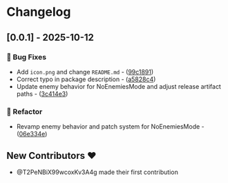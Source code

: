 # Changelog

## [0.0.1] - 2025-10-12

### 🐛 Bug Fixes

- Add `icon.png` and change `README.md` - ([99c1891](https://github.com/T2PeNBiX99wcoxKv3A4g/HKSS.NoEnemies/commit/99c189168ba0e5f32b0c092a04c929cb97e9fb36))
- Correct typo in package description - ([a5828c4](https://github.com/T2PeNBiX99wcoxKv3A4g/HKSS.NoEnemies/commit/a5828c48228beb3e722f8df30acbc5f845508e7c))
- Update enemy behavior for NoEnemiesMode and adjust release artifact paths - ([3c414e3](https://github.com/T2PeNBiX99wcoxKv3A4g/HKSS.NoEnemies/commit/3c414e313183873fa65be58c4d2fd27fca382c2a))

### 🚜 Refactor

- Revamp enemy behavior and patch system for NoEnemiesMode - ([06e334e](https://github.com/T2PeNBiX99wcoxKv3A4g/HKSS.NoEnemies/commit/06e334ef22ee03bd845da497082faf6d6c5930ea))

## New Contributors ❤️

* @T2PeNBiX99wcoxKv3A4g made their first contribution

<!-- generated by git-cliff -->
